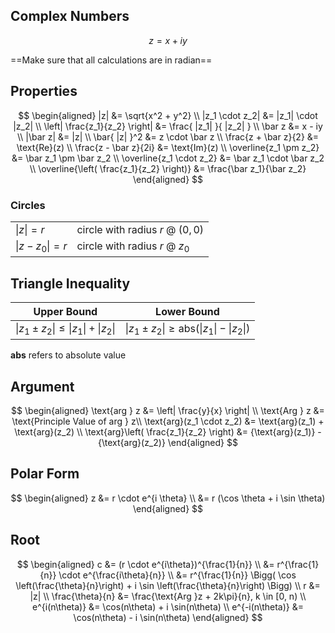 ## Complex Numbers

$$
z = x + iy
$$

==Make sure that all calculations are in radian==

## Properties

$$
\begin{aligned}
|z| &= \sqrt{x^2 + y^2} \\
|z_1 \cdot z_2| &= |z_1| \cdot |z_2| \\
\left| \frac{z_1}{z_2} \right| &= \frac{ |z_1| }{ |z_2| } \\
\bar z &= x - iy \\
|\bar z| &= |z| \\
\bar{ |z| }^2 &= z \cdot \bar z \\
\frac{z + \bar z}{2} &= \text{Re}(z) \\
\frac{z - \bar z}{2i} &= \text{Im}(z) \\
\overline{z_1 \pm z_2} &= \bar z_1 \pm \bar z_2 \\
\overline{z_1 \cdot z_2} &= \bar z_1 \cdot \bar z_2 \\
\overline{\left( \frac{z_1}{z_2} \right)} &= \frac{\bar z_1}{\bar z_2}
\end{aligned}
$$

### Circles

|                   |                                   |
| ----------------- | --------------------------------- |
| $\| z \| = r$     | circle with radius $r$ @ $(0, 0)$ |
| $\| z-z_0 \| = r$ | circle with radius $r$ @ $z_0$    |

## Triangle Inequality

| Upper Bound                         | Lower Bound                                    |
| ----------------------------------- | ---------------------------------------------- |
| $\| z_1 \pm z_2 \| \le \| z_1 \| + \| z_2 \|$ | $\| z_1 \pm z_2 \| \ge \text{abs} (\| z_1 \| - \| z_2 \|)$ |

**abs** refers to absolute value

## Argument

$$
\begin{aligned}
\text{arg } z &= \left| \frac{y}{x} \right| \\
\text{Arg } z &= \text{Principle Value of arg } z\\
\text{arg}(z_1 \cdot z_2) &= \text{arg}(z_1) + \text{arg}(z_2) \\
\text{arg}\left( \frac{z_1}{z_2} \right) &= {\text{arg}(z_1)} - {\text{arg}(z_2)}
\end{aligned}
$$

## Polar Form

$$
\begin{aligned}
z
&= r \cdot e^{i \theta} \\
&= r (\cos \theta + i \sin \theta)
\end{aligned}
$$

## Root

$$
\begin{aligned}
c
&= (r \cdot e^{i\theta})^{\frac{1}{n}} \\
&= r^{\frac{1}{n}} \cdot e^{\frac{i\theta}{n}} \\
&= r^{\frac{1}{n}} \Bigg(
	\cos \left(\frac{\theta}{n}\right) + i \sin \left(\frac{\theta}{n}\right)
\Bigg) \\
r &= |z| \\
\frac{\theta}{n} &= \frac{\text{Arg }z + 2k\pi}{n}, k \in [0, n) \\
e^{i(n\theta)} &= \cos(n\theta) + i \sin(n\theta) \\
e^{-i(n\theta)} &= \cos(n\theta) - i \sin(n\theta)
\end{aligned}
$$

